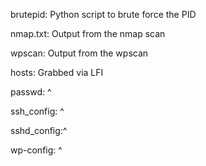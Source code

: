brutepid: Python script to brute force the PID

nmap.txt: Output from the nmap scan

wpscan: Output from the wpscan

hosts: Grabbed via LFI

passwd:     ^

ssh_config: ^

sshd_config:^

wp-config:  ^
